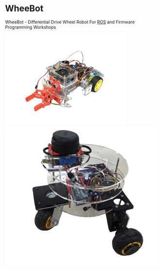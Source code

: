 # WheeBot
WheeBot - Differential Drive Wheel Robot For [ROS](https://ros.org/) and Firmware Programming Workshops

<img src="wiki/wheebot.png" width="400">
<img src="wiki/wheebot-big.png" width="500">
